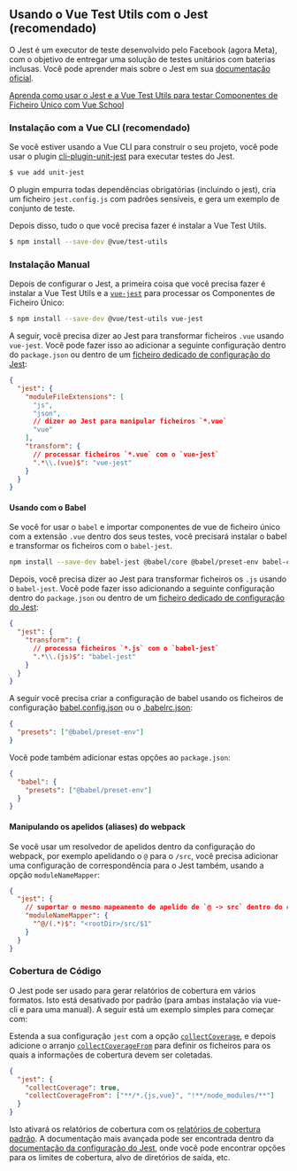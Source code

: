 ## Usando o Vue Test Utils com o Jest (recomendado)

O Jest é um executor de teste desenvolvido pelo Facebook (agora Meta), com o objetivo de entregar uma solução de testes unitários com baterias inclusas. Você pode aprender mais sobre o Jest em sua [documentação oficial](https://jestjs.io/).

<div class="vueschool"><a href="https://vueschool.io/courses/learn-how-to-test-vuejs-components?friend=vuejs" target="_blank" rel="sponsored noopener" title="Aprenda como usar o Jest e a Vue Test Utils para testar Componentes de Ficheiro Único com Vue School">Aprenda como usar o Jest e a Vue Test Utils para testar Componentes de Ficheiro Único com Vue School</a></div>

### Instalação com a Vue CLI (recomendado)

Se você estiver usando a Vue CLI para construir o seu projeto, você pode usar o plugin [cli-plugin-unit-jest](https://cli.vuejs.org/core-plugins/unit-jest.html) para executar testes do Jest.

```bash
$ vue add unit-jest
```

O plugin empurra todas dependências obrigatórias (incluindo o jest), cria um ficheiro `jest.config.js` com padrões sensíveis, e gera um exemplo de conjunto de teste.

Depois disso, tudo o que você precisa fazer é instalar a Vue Test Utils.

```bash
$ npm install --save-dev @vue/test-utils
```

### Instalação Manual

Depois de configurar o Jest, a primeira coisa que você precisa fazer é instalar a Vue Test Utils e a [`vue-jest`](https://github.com/vuejs/vue-jest) para processar os Componentes de Ficheiro Único:

```bash
$ npm install --save-dev @vue/test-utils vue-jest
```

A seguir, você precisa dizer ao Jest para transformar ficheiros `.vue` usando `vue-jest`. Você pode fazer isso ao adicionar a seguinte configuração dentro do `package.json` ou dentro de um [ficheiro dedicado de configuração do Jest](https://jestjs.io/docs/en/configuration):

```json
{
  "jest": {
    "moduleFileExtensions": [
      "js",
      "json",
      // dizer ao Jest para manipular ficheiros `*.vue`
      "vue"
    ],
    "transform": {
      // processar ficheiros `*.vue` com o `vue-jest`
      ".*\\.(vue)$": "vue-jest"
    }
  }
}
```

#### Usando com o Babel

Se você for usar o `babel` e importar componentes de vue de ficheiro único com a extensão `.vue` dentro dos seus testes, você precisará instalar o babel e transformar os ficheiros com o `babel-jest`.

```bash
npm install --save-dev babel-jest @babel/core @babel/preset-env babel-core@^7.0.0-bridge.0
```

Depois, você precisa dizer ao Jest para transformar ficheiros os `.js` usando o `babel-jest`. Você pode fazer isso adicionando a seguinte configuração dentro do `package.json` ou dentro de um [ficheiro dedicado de configuração do Jest](https://jestjs.io/docs/en/configuration):

```json
{
  "jest": {
    "transform": {
      // processa ficheiros `*.js` com o `babel-jest`
      ".*\\.(js)$": "babel-jest"
    }
  }
}
```

A seguir você precisa criar a configuração de babel usando os ficheiros de configuração [babel.config.json](https://babeljs.io/docs/en/configuration#babelconfigjson) ou o [.babelrc.json](https://babeljs.io/docs/en/configuration#babelrcjson):

```json
{
  "presets": ["@babel/preset-env"]
}
```

Você pode também adicionar estas opções ao `package.json`:

```json
{
  "babel": {
    "presets": ["@babel/preset-env"]
  }
}
```

#### Manipulando os apelidos (aliases) do webpack

Se você usar um resolvedor de apelidos dentro da configuração do webpack, por exemplo apelidando o `@` para o `/src`, você precisa adicionar uma configuração de correspondência para o Jest também, usando a opção `moduleNameMapper`:

```json
{
  "jest": {
    // suportar o mesmo mapeamento de apelido de `@ -> src` dentro do código fonte.
    "moduleNameMapper": {
      "^@/(.*)$": "<rootDir>/src/$1"
    }
  }
}
```

### Cobertura de Código

O Jest pode ser usado para gerar relatórios de cobertura em vários formatos. Isto está desativado por padrão (para ambas instalação via vue-cli e para uma manual). A seguir está um exemplo simples para começar com:

Estenda a sua configuração `jest` com a opção [`collectCoverage`](https://jestjs.io/docs/en/configuration#collectcoverage-boolean), e depois adicione o arranjo [`collectCoverageFrom`](https://jestjs.io/docs/en/configuration#collectcoveragefrom-array) para definir os ficheiros para os quais a informações de cobertura devem ser coletadas.

```json
{
  "jest": {
    "collectCoverage": true,
    "collectCoverageFrom": ["**/*.{js,vue}", "!**/node_modules/**"]
  }
}
```

Isto ativará os relatórios de cobertura com os [relatórios de cobertura padrão](https://jestjs.io/docs/en/configuration#coveragereporters-array-string). A documentação mais avançada pode ser encontrada dentro da [documentação da configuração do Jest](https://jestjs.io/docs/en/configuration#collectcoverage-boolean), onde você pode encontrar opções para os limites de cobertura, alvo de diretórios de saída, etc.
